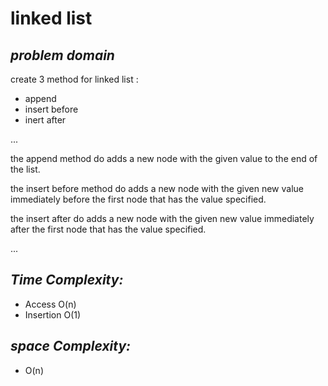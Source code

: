 # linked list 

## *problem domain*

create 3 method for linked list : 

- append 
- insert before 
- inert after 

...

the append method do adds a new node with the given value to the end of the list. 

the insert before method do adds a new node with the given new value immediately before the first node that has the value specified.

the insert after do adds a new node with the given new value immediately after the first node that has the value specified.

...


## *Time Complexity:*

- Access O(n)
- Insertion O(1)

## *space Complexity:*

- O(n)